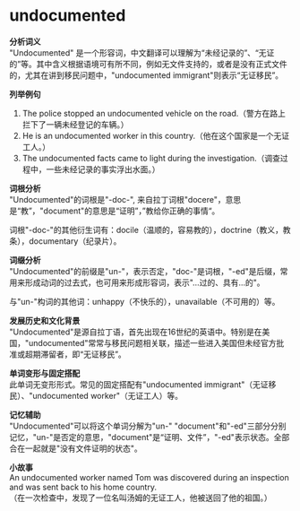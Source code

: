 # undocumented

**分析词义**  
"Undocumented" 是一个形容词，中文翻译可以理解为“未经记录的”、“无证的”等。其中含义根据语境可有所不同，例如无文件支持的，或者是没有正式文件的，尤其在讲到移民问题中，"undocumented immigrant"则表示“无证移民”。

  

**列举例句**

  

1.  The police stopped an undocumented vehicle on the road.（警方在路上拦下了一辆未经登记的车辆。）
2.  He is an undocumented worker in this country.（他在这个国家是一个无证工人。）
3.  The undocumented facts came to light during the investigation.（调查过程中，一些未经记录的事实浮出水面。）

  

**词根分析**  
"Undocumented"的词根是"-doc-", 来自拉丁词根"docere"，意思是“教”，"document"的意思是“证明”，”教给你正确的事情“。

  

词根"-doc-"的其他衍生词有：docile（温顺的，容易教的），doctrine（教义，教条），documentary（纪录片）。

  

**词缀分析**  
"Undocumented"的前缀是"un-"，表示否定，"doc-"是词根，"-ed"是后缀，常用来形成动词的过去式，也可用来形成形容词，表示"…过的、具有…的"。

  

与"un-"构词的其他词：unhappy（不快乐的），unavailable（不可用的）等。

  

**发展历史和文化背景**  
"Undocumented"是源自拉丁语，首先出现在16世纪的英语中。特别是在美国，"undocumented"常常与移民问题相关联，描述一些进入美国但未经官方批准或超期滞留者，即“无证移民”。

  

**单词变形与固定搭配**  
此单词无变形形式。常见的固定搭配有"undocumented immigrant"（无证移民）、"undocumented worker"（无证工人）等。

  

**记忆辅助**  
"Undocumented"可以将这个单词分解为"un-" "document"和"-ed"三部分分别记忆，"un-"是否定的意思，"document"是“证明、文件”，"-ed"表示状态。全部合在一起就是"没有文件证明的状态"。

  

**小故事**  
An undocumented worker named Tom was discovered during an inspection and was sent back to his home country.  
（在一次检查中，发现了一位名叫汤姆的无证工人，他被送回了他的祖国。）
